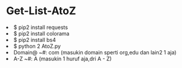 # Get-List-AtoZ

<li>$ pip2 install requests
<li>$ pip2 install colorama
<li>$ pip2 install bs4
<li>$ python 2 AtoZ.py
<li> Domain@ ~#: com (masukin domain sperti org,edu dan lain2 1 aja)
<li> A-Z ~#: A (masukin 1 huruf aja,dri A - Z)
